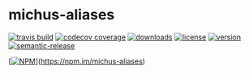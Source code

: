 # michus-aliases

[![travis build](https://img.shields.io/travis/orestes/michus-aliases.svg?style=flat-square)](https://travis-ci.org/orestes/michus-aliases)
[![codecov coverage](https://img.shields.io/codecov/c/github/orestes/michus-aliases.svg?style=flat-square)](https://codecov.io/github/orestes/michus-aliases)
[![downloads](https://img.shields.io/npm/dt/michus-aliases.svg?style=flat-square)](https://npm.im/michus-aliases)
[![license](https://img.shields.io/npm/l/michus-aliases.svg?style=flat-square)](https://npm.im/michus-aliases)
[![version](https://img.shields.io/npm/v/michus-aliases.svg?style=flat-square)](https://npm.im/michus-aliases)
[![semantic-release](https://img.shields.io/badge/%20%20%F0%9F%93%A6%F0%9F%9A%80-semantic--release-e10079.svg?style=flat-square)](https://github.com/semantic-release/semantic-release)

[[![NPM](https://nodei.co/npm/michus-aliases.png?downloads=true)](https://nodei.co/npm/michus-aliases)](https://npm.im/michus-aliases)